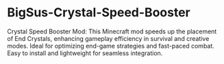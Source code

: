 # BigSus-Crystal-Speed-Booster
Crystal Speed Booster Mod: This Minecraft mod speeds up the placement of End Crystals, enhancing gameplay efficiency in survival and creative modes. Ideal for optimizing end-game strategies and fast-paced combat. Easy to install and lightweight for seamless integration.
